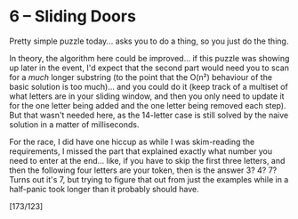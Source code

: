 # 6 &ndash; Sliding Doors
Pretty simple puzzle today... asks you to do a thing, so you just do the thing.

In theory, the algorithm here could be improved... if this puzzle was showing up later in the event, I'd expect that the second part would need you to scan for a _much_ longer substring (to the point that the O(n&sup2;) behaviour of the basic solution is too much)... and you could do it (keep track of a multiset of what letters are in your sliding window, and then you only need to update it for the one letter being added and the one letter being removed each step). But that wasn't needed here, as the 14-letter case is still solved by the naive solution in a matter of milliseconds.

For the race, I did have one hiccup as while I was skim-reading the requirements, I missed the part that explained exactly what number you need to enter at the end... like, if you have to skip the first three letters, and then the following four letters are your token, then is the answer 3? 4? 7? Turns out it's 7, but trying to figure that out from just the examples while in a half-panic took longer than it probably should have.

[173/123]
